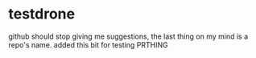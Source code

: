 # testdrone
github should stop giving me suggestions, the last thing on my mind is a repo's name. added this bit for testing
PRTHING
